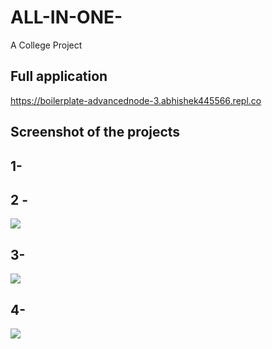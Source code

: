 # ALL-IN-ONE-
A College Project 

## Full application
https://boilerplate-advancednode-3.abhishek445566.repl.co

## Screenshot of the projects

## 1- 



## 2 -
![](https://user-images.githubusercontent.com/45648611/135091722-66ad1495-927a-4acb-9de4-675be2bcb507.PNG)

## 3-
![](https://user-images.githubusercontent.com/45648611/135091943-dc82e0a7-3cd7-422a-b747-a63110bbf4ca.PNG)

## 4-
![](https://user-images.githubusercontent.com/45648611/135091972-e5a2c72b-9d85-4502-8648-b52febead4d2.PNG)

